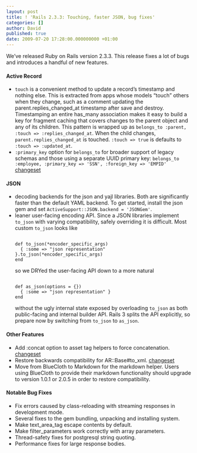 ```yaml
---
layout: post
title: ! 'Rails 2.3.3: Touching, faster JSON, bug fixes'
categories: []
author: David
published: true
date: 2009-07-20 17:28:00.000000000 +01:00
---
```

<p>We&#8217;ve released Ruby on Rails version 2.3.3. This release fixes a lot of bugs and introduces a handful of new features.</p>
<h4>Active Record</h4>
<ul>
	<li><code>touch</code> is a convenient method to update a record&#8217;s timestamp and nothing else. This is extracted from apps whose models &#8220;touch&#8221; others when they change, such as a comment updating the parent.replies_changed_at timestamp after save and destroy. Timestamping an entire has_many association makes it easy to build a key for fragment caching that covers changes to the parent object and any of its children. This pattern is wrapped up as <code>belongs_to :parent, :touch =&gt; :replies_changed_at</code>. When the child changes, <code>parent.replies_changed_at</code> is touched. <code>:touch =&gt; true</code> is defaults to <code>:touch =&gt; :updated_at</code>.</li>
	<li><code>:primary_key</code> option for <code>belongs_to</code> for broader support of legacy schemas and those using a separate <span class="caps">UUID</span> primary key: <code>belongs_to :employee, :primary_key =&gt; 'SSN', :foreign_key =&gt; 'EMPID'</code> <a href="http://github.com/rails/rails/commit/b3ec7b2d03a52e43a4451d522eea7e6499289daa">changeset</a></li>
</ul>
<h4><span class="caps">JSON</span></h4>
<ul>
	<li>decoding backends for the json and yajl libraries. Both are significantly faster than the default <span class="caps">YAML</span> backend. To get started, install the json gem and set <code>ActiveSupport::JSON.backend = 'JSONGem'</code>.</li>
	<li>leaner user-facing encoding <span class="caps">API</span>. Since a <span class="caps">JSON</span> libraries implement <code>to_json</code> with varying compatibility, safely overriding it is difficult. Most custom <code>to_json</code> looks like <pre><code>
def to_json(*encoder_specific_args)
  { :some =&gt; "json representation" }.to_json(*encoder_specific_args)
end</code></pre> so we DRYed the user-facing <span class="caps">API</span> down to a more natural <pre><code>
def as_json(options = {})
  { :some =&gt; "json representation" }
end</code></pre> without the ugly internal state exposed by overloading <code>to_json</code> as both public-facing and internal builder <span class="caps">API</span>. Rails 3 splits the <span class="caps">API</span> explicitly, so prepare now by switching from <code>to_json</code> to <code>as_json</code>.</li>
</ul>
<h4>Other Features</h4>
<ul>
	<li>Add :concat option to asset tag helpers to force concatenation. <a href="http://github.com/rails/rails/commit/a491b19502781266b05918cf99b6ba67898e3be9">changeset</a></li>
	<li>Restore backwards compatibility for AR::Base#to_xml. <a href="http://github.com/rails/rails/commit/7bf9bf3dd6b4c4d78214917f0877536d222098bb">changeset</a></li>
	<li>Move from BlueCloth to Markdown for the markdown helper.   Users using BlueCloth to provide their markdown functionality should upgrade to version 1.0.1 or 2.0.5 in order to restore compatibility.</li>
</ul>
<h4>Notable Bug Fixes</h4>
<ul>
	<li>Fix errors caused by class-reloading with streaming responses in development mode.</li>
	<li>Several fixes to the gem bundling, unpacking and installing system.</li>
	<li>Make text_area_tag escape contents by default.</li>
	<li>Make filter_parameters work correctly with array parameters.</li>
	<li>Thread-safety fixes for postgresql string quoting.</li>
	<li>Performance fixes for large response bodies.</li>
</ul>